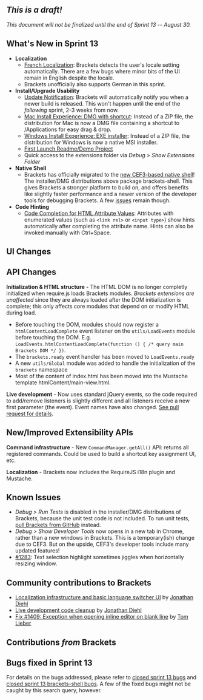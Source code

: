 _This is a draft!_
-----------------
_This document will not be finalized until the end of Sprint 13 -- August 30._

What's New in Sprint 13
-----------------------
* **Localization**
    * [French Localization](https://trello.com/card/3-localization-french/4f90a6d98f77505d7940ce88/374): Brackets detects the user's locale setting automatically. There are a few bugs where minor bits of the UI remain in English despite the locale.
    * Brackets unofficially also supports German in this sprint.
* **Install/Upgrade Usability**
    * [Update Notification](https://trello.com/card/3-new-version-notification/4f90a6d98f77505d7940ce88/579): Brackets will automatically notify you when a newer build is released. This won't happen until the end of the _following_ sprint, 2-3 weeks from now.
    * [Mac Install Experience: DMG with shortcut](https://trello.com/card/2-brackets-installer-osx/4f90a6d98f77505d7940ce88/394): Instead of a ZIP file, the distribution for Mac is now a DMG file containing a shortcut to /Applications for easy drag & drop.
    * [Windows Install Experience: EXE installer](https://trello.com/card/3-brackets-installer-win/4f90a6d98f77505d7940ce88/597): Instead of a ZIP file, the distribution for Windows is now a native MSI installer.
    * [First Launch Readme/Demo Project](https://trello.com/card/2-first-launch-project/4f90a6d98f77505d7940ce88/598)
    * Quick access to the extensions folder via _Debug > Show Extensions Folder_
* **Native Shell**
    * Brackets has officially migrated to the [new CEF3-based native shell](https://github.com/adobe/brackets-shell/)! The installer/DMG distributions above package brackets-shell. This gives Brackets a stronger platform to build on, and offers benefits like slightly faster performance and a newer version of the developer tools for debugging Brackets. A few [issues](https://github.com/adobe/brackets-shell/issues?labels=&page=1&state=open) remain though.
* **Code Hinting**
    * [Code Completion for HTML Attribute Values](https://trello.com/card/2-code-complete-html-attribute-values/4f90a6d98f77505d7940ce88/583): Attributes with enumerated values (such as `<link rel>` or `<input type>`) show hints automatically after completing the attribute name. Hints can also be invoked manually with Ctrl+Space.

UI Changes
----------

API Changes
-----------
**Initialization & HTML structure** - The HTML DOM is no longer completly initialized when require.js loads Brackets modules. _Brackets extensions are unaffected_ since they are always loaded after the DOM initialization is complete; this only affects core modules that depend on or modify HTML during load.
* Before touching the DOM, modules should now register a ``htmlContentLoadComplete`` event listener on the ``utils/LoadEvents`` module before touching the DOM. E.g. ``LoadEvents.htmlContentLoadComplete(function () { /* query main Brackets DOM */ })``.
* The ``brackets.ready`` event handler has been moved to ``LoadEvents.ready``
* A new ``utils/Global`` module was added to handle the initialization of the ``brackets`` namespace
* Most of the content of index.html has been moved into the Mustache template htmlContent/main-view.html.

**Live development** - Now uses standard jQuery events, so the code required to add/remove listeners is slightly different and all listeners receive a new first parameter (the event). Event names have also changed. [See pull request for details](https://github.com/adobe/brackets/pull/1396).

New/Improved Extensibility APIs
-------------------------------
**Command infrastructure** - New `CommandManager.getAll()` API: returns all registered commands. Could be used to build a shortcut key assignment UI, etc.

**Localization** - Brackets now includes the RequireJS i18n plugin and Mustache.


Known Issues
------------
* _Debug > Run Tests_ is disabled in the installer/DMG distributions of Brackets, because the unit test code is not included. To run unit tests, [pull Brackets from GitHub](https://github.com/adobe/brackets/wiki/How-to-Hack-on-Brackets#wiki-getcode) instead.
* _Debug > Show Developer Tools_ now opens in a new tab in Chrome, rather than a new windows in Brackets. This is a temporary(ish) change due to CEF3. But on the upside, CEF3's developer tools include many updated features!
* [#1283](https://github.com/adobe/brackets/issues/1283): Text selection highlight sometimes jiggles when horizontally resizing window.

Community contributions to Brackets
-----------------------------------
* [Localization infrastructure and basic language switcher UI](https://github.com/adobe/brackets/pull/1358) by [Jonathan Diehl](https://github.com/jdiehl)
* [Live development code cleanup](https://github.com/adobe/brackets/pull/1396) by [Jonathan Diehl](https://github.com/jdiehl)
* [Fix #1409: Exception when opening inline editor on blank line](https://github.com/adobe/CodeMirror2/pull/75) by [Tom Lieber](https://github.com/alltom)

Contributions _from_ Brackets
-----------------------------


Bugs fixed in Sprint 13
-----------------------
For details on the bugs addressed, please refer to [closed sprint 13 bugs](https://github.com/adobe/brackets/issues?labels=sprint+13&page=1&state=closed) and [closed sprint 13 brackets-shell bugs](https://github.com/adobe/brackets-shell/issues?labels=sprint+13&page=1&state=closed). A few of the fixed bugs might not be caught by this search query, however.